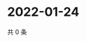 # 2022-01-24

共 0 条

<!-- BEGIN WEIBO -->
<!-- 最后更新时间 Mon Jan 24 2022 23:00:55 GMT+0800 (China Standard Time) -->

<!-- END WEIBO -->
